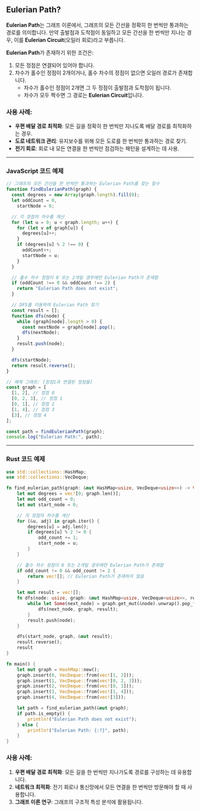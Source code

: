 ## Eulerian Path?

**Eulerian Path**는 그래프 이론에서, 그래프의 모든 간선을 정확히 한 번씩만 통과하는 경로를 의미합니다. 만약 출발점과 도착점이 동일하고 모든 간선을 한 번씩만 지나는 경우, 이를 **Eulerian Circuit**(오일러 회로)라고 부릅니다.

**Eulerian Path**가 존재하기 위한 조건은:

1. 모든 정점은 연결되어 있어야 합니다.
2. 차수가 홀수인 정점이 2개이거나, 홀수 차수의 정점이 없으면 오일러 경로가 존재합니다.
   - 차수가 홀수인 정점이 2개면 그 두 정점이 출발점과 도착점이 됩니다.
   - 차수가 모두 짝수면 그 경로는 **Eulerian Circuit**입니다.

### 사용 사례:

- **우편 배달 경로 최적화**: 모든 길을 정확히 한 번씩만 지나도록 배달 경로를 최적화하는 경우.
- **도로 네트워크 관리**: 유지보수를 위해 모든 도로를 한 번씩만 통과하는 경로 찾기.
- **전기 회로**: 회로 내 모든 연결을 한 번씩만 점검하는 패턴을 설계하는 데 사용.

---

### JavaScript 코드 예제

```javascript
// 그래프의 모든 간선을 한 번씩만 통과하는 Eulerian Path를 찾는 함수
function findEulerianPath(graph) {
  const degrees = new Array(graph.length).fill(0);
  let oddCount = 0,
    startNode = 0;

  // 각 정점의 차수를 계산
  for (let u = 0; u < graph.length; u++) {
    for (let v of graph[u]) {
      degrees[u]++;
    }
    if (degrees[u] % 2 !== 0) {
      oddCount++;
      startNode = u;
    }
  }

  // 홀수 차수 정점이 0 또는 2개일 경우에만 Eulerian Path가 존재함
  if (oddCount !== 0 && oddCount !== 2) {
    return "Eulerian Path does not exist";
  }

  // DFS를 이용하여 Eulerian Path 찾기
  const result = [];
  function dfs(node) {
    while (graph[node].length > 0) {
      const nextNode = graph[node].pop();
      dfs(nextNode);
    }
    result.push(node);
  }

  dfs(startNode);
  return result.reverse();
}

// 예제 그래프: [정점1과 연결된 정점들]
const graph = [
  [1, 2], // 정점 0
  [0, 2, 3], // 정점 1
  [0, 1], // 정점 2
  [1, 4], // 정점 3
  [3], // 정점 4
];

const path = findEulerianPath(graph);
console.log("Eulerian Path:", path);
```

---

### Rust 코드 예제

```rust
use std::collections::HashMap;
use std::collections::VecDeque;

fn find_eulerian_path(graph: &mut HashMap<usize, VecDeque<usize>>) -> Vec<usize> {
    let mut degrees = vec![0; graph.len()];
    let mut odd_count = 0;
    let mut start_node = 0;

    // 각 정점의 차수를 계산
    for (&u, adj) in graph.iter() {
        degrees[u] = adj.len();
        if degrees[u] % 2 != 0 {
            odd_count += 1;
            start_node = u;
        }
    }

    // 홀수 차수 정점이 0 또는 2개일 경우에만 Eulerian Path가 존재함
    if odd_count != 0 && odd_count != 2 {
        return vec![]; // Eulerian Path가 존재하지 않음
    }

    let mut result = vec![];
    fn dfs(node: usize, graph: &mut HashMap<usize, VecDeque<usize>>, result: &mut Vec<usize>) {
        while let Some(next_node) = graph.get_mut(&node).unwrap().pop_front() {
            dfs(next_node, graph, result);
        }
        result.push(node);
    }

    dfs(start_node, graph, &mut result);
    result.reverse();
    result
}

fn main() {
    let mut graph = HashMap::new();
    graph.insert(0, VecDeque::from(vec![1, 2]));
    graph.insert(1, VecDeque::from(vec![0, 2, 3]));
    graph.insert(2, VecDeque::from(vec![0, 1]));
    graph.insert(3, VecDeque::from(vec![1, 4]));
    graph.insert(4, VecDeque::from(vec![3]));

    let path = find_eulerian_path(&mut graph);
    if path.is_empty() {
        println!("Eulerian Path does not exist");
    } else {
        println!("Eulerian Path: {:?}", path);
    }
}
```

### 사용 사례:

1. **우편 배달 경로 최적화**: 모든 길을 한 번씩만 지나가도록 경로를 구성하는 데 유용합니다.
2. **네트워크 최적화**: 전기 회로나 통신망에서 모든 연결을 한 번씩만 방문해야 할 때 사용합니다.
3. **그래프 이론 연구**: 그래프의 구조적 특성 분석에 활용됩니다.
